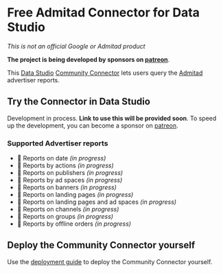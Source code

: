 # Free Admitad Connector for Data Studio

*This is not an official Google or Admitad product*

**The project is being developed by sponsors on [patreon](https://www.patreon.com/Kozack)**.


This [Data Studio](https://datastudio.google.com) [Community
Connector](https://developers.google.com/datastudio/connector) lets users query
the [Admitad](https://admitad.com/) advertiser reports.

## Try the Connector in Data Studio

Development in process. **Link to use this will be provided soon**. To speed up the development, you can become a sponsor on [patreon](https://www.patreon.com/Kozack).

### Supported Advertiser reports

- 🚧 Reports on date *(in progress)*
- 🚧 Reports by actions *(in progress)*
- 🚧 Reports on publishers *(in progress)*
- 🚧 Reports by ad spaces *(in progress)*
- 🚧 Reports on banners *(in progress)*
- 🚧 Reports on landing pages *(in progress)*
- 🚧 Reports on landing pages and ad spaces *(in progress)*
- 🚧 Reports on channels *(in progress)*
- 🚧 Reports on groups *(in progress)*
- 🚧 Reports by offline orders *(in progress)*

## Deploy the Community Connector yourself

Use the [deployment guide](https://github.com/googledatastudio/community-connectors/blob/master/deploy.md) to deploy the Community Connector
yourself.
